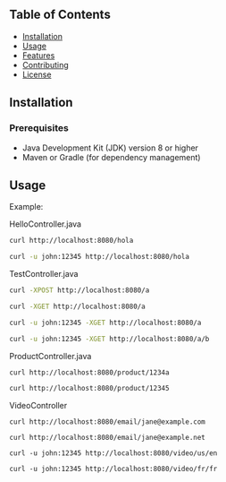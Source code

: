 ## Table of Contents

- [Installation](#installation)
- [Usage](#usage)
- [Features](#features)
- [Contributing](#contributing)
- [License](#license)

## Installation

### Prerequisites

- Java Development Kit (JDK) version 8 or higher
- Maven or Gradle (for dependency management)

## Usage

Example:

HelloController.java
```bash
curl http://localhost:8080/hola

curl -u john:12345 http://localhost:8080/hola
```

TestController.java
```bash
curl -XPOST http://localhost:8080/a

curl -XGET http://localhost:8080/a

curl -u john:12345 -XGET http://localhost:8080/a

curl -u john:12345 -XGET http://localhost:8080/a/b  
```

ProductController.java
```bash
curl http://localhost:8080/product/1234a

curl http://localhost:8080/product/12345
```

VideoController
```
curl http://localhost:8080/email/jane@example.com

curl http://localhost:8080/email/jane@example.net

curl -u john:12345 http://localhost:8080/video/us/en

curl -u john:12345 http://localhost:8080/video/fr/fr
```
